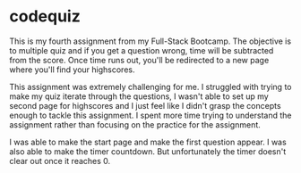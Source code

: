 # codequiz

This is my fourth assignment from my Full-Stack Bootcamp. The objective is to multiple quiz and if you get a question wrong, time will be subtracted from the score. Once time runs out, you'll be redirected to a new page where you'll find your highscores.

This assignment was extremely challenging for me. I struggled with trying to make my quiz iterate through the questions, I wasn't able to set up my second page for highscores and I just feel like I didn't grasp the concepts enough to tackle this assignment. I spent more time trying to understand the assignment rather than focusing on the practice for the assignment.

I was able to make the start page and make the first question appear. I was also able to make the timer countdown. But unfortunately the timer doesn't clear out once it reaches 0. 